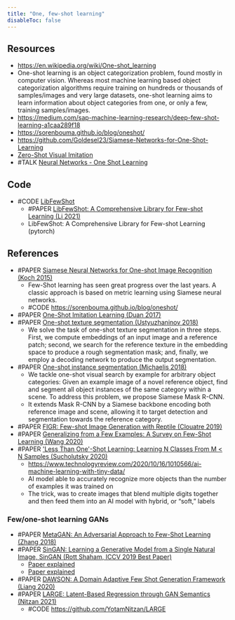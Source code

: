 ```yaml
---
title: "One, few-shot learning"
disableToc: false 
---
```


## Resources
- https://en.wikipedia.org/wiki/One-shot_learning
- One-shot learning is an object categorization problem, found mostly in computer vision. Whereas most machine learning based object categorization algorithms require training on hundreds or thousands of samples/images and very large datasets, one-shot learning aims to learn information about object categories from one, or only a few, training samples/images.
- https://medium.com/sap-machine-learning-research/deep-few-shot-learning-a1caa289f18
- https://sorenbouma.github.io/blog/oneshot/
- https://github.com/Goldesel23/Siamese-Networks-for-One-Shot-Learning
- [Zero-Shot Visual Imitation](https://pathak22.github.io/zeroshot-imitation/)
- #TALK [Neural Networks - One Shot Learning](https://www.youtube.com/watch?v=r8LLorRACPM)


## Code
- #CODE [LibFewShot](https://github.com/rl-vig/libfewshot)
	- #PAPER [LibFewShot: A Comprehensive Library for Few-shot Learning (Li 2021)](https://arxiv.org/abs/2109.04898)
	- LibFewShot: A Comprehensive Library for Few-shot Learning (pytorch)

## References
- #PAPER [Siamese Neural Networks for One-shot Image Recognition (Koch 2015)](http://www.cs.cmu.edu/~rsalakhu/papers/oneshot1.pdf)
	- Few-Shot learning has seen great progress over the last years. A classic approach is based on metric learning using Siamese neural networks.
	- #CODE https://sorenbouma.github.io/blog/oneshot/
- #PAPER [One-Shot Imitation Learning (Duan 2017)](https://arxiv.org/abs/1703.07326)
- #PAPER [One-shot texture segmentation (Ustyuzhaninov 2018)](https://arxiv.org/abs/1807.02654)
	- We solve the task of one-shot texture segmentation in three steps. First, we compute embeddings of an input image and a reference patch; second, we search for the reference texture in the embedding space to produce a rough segmentation mask; and, finally, we employ a decoding network to produce the output segmentation.
- #PAPER [One-shot instance segmentation (Michaelis 2018)](https://arxiv.org/abs/1811.11507 )
	- We tackle one-shot visual search by example for arbitrary object categories: Given an example image of a novel reference object, find and segment all object instances of the same category within a scene. To address this problem, we propose Siamese Mask R-CNN. 
	- It extends Mask R-CNN by a Siamese backbone encoding both reference image and scene, allowing it to target detection and segmentation towards the reference category.
- #PAPER [FIGR: Few-shot Image Generation with Reptile (Clouatre 2019)](https://arxiv.org/abs/1901.02199)
- #PAPER [Generalizing from a Few Examples: A Survey on Few-Shot Learning (Wang 2020)](https://arxiv.org/abs/1904.05046)
- #PAPER ['Less Than One'-Shot Learning: Learning N Classes From M < N Samples (Sucholutsky 2020)](https://arxiv.org/abs/2009.08449)
	- https://www.technologyreview.com/2020/10/16/1010566/ai-machine-learning-with-tiny-data/
	- AI model able to accurately recognize more objects than the number of examples it was trained on
	- The trick, was to create images that blend multiple digits together and then feed them into an AI model with hybrid, or “soft,” labels


### Few/one-shot learning GANs 
- #PAPER [MetaGAN: An Adversarial Approach to Few-Shot Learning (Zhang 2018)](https://papers.nips.cc/paper/7504-metagan-an-adversarial-approach-to-few-shot-learning)
- #PAPER [SinGAN: Learning a Generative Model from a Single Natural Image, SinGAN (Rott Shaham, ICCV 2019 Best Paper)](https://arxiv.org/abs/1905.01164 )
	- [ Paper explained](https://www.youtube.com/watch?v=-f8sz8AExdc )
	- [ Paper explained](https://www.youtube.com/watch?v=Xc9Rkbg6IZA)
- #PAPER [DAWSON: A Domain Adaptive Few Shot Generation Framework (Liang 2020)](https://arxiv.org/abs/2001.00576)
- #PAPER [LARGE: Latent-Based Regression through GAN Semantics (Nitzan 2021)](https://arxiv.org/abs/2107.11186)
	- #CODE https://github.com/YotamNitzan/LARGE
